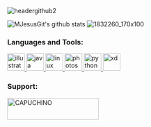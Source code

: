 

![headergithub2](https://user-images.githubusercontent.com/72667996/102693842-c6b27100-421d-11eb-9ee5-6596653474b9.jpg)

![MJesusGit's github stats](https://github-readme-stats.vercel.app/api?username=MJesusGit&theme=midnight-purple&show_icons=true) ![1832260_170x100](https://user-images.githubusercontent.com/72667996/102696718-81e40580-4230-11eb-8226-ba8e3bc96758.gif)





<h3 align="left">Languages and Tools:</h3>
<p align="left"> <a href="https://www.adobe.com/in/products/illustrator.html" target="_blank"> <img src="https://www.vectorlogo.zone/logos/adobe_illustrator/adobe_illustrator-icon.svg" alt="illustrator" width="40" height="40"/> </a> <a href="https://www.java.com" target="_blank"> <img src="https://devicons.github.io/devicon/devicon.git/icons/java/java-original-wordmark.svg" alt="java" width="40" height="40"/> </a> <a href="https://www.linux.org/" target="_blank"> <img src="https://devicons.github.io/devicon/devicon.git/icons/linux/linux-original.svg" alt="linux" width="40" height="40"/> </a> <a href="https://www.photoshop.com/en" target="_blank"> <img src="https://devicons.github.io/devicon/devicon.git/icons/photoshop/photoshop-plain.svg" alt="photoshop" width="40" height="40"/> </a> <a href="https://www.python.org" target="_blank"> <img src="https://devicons.github.io/devicon/devicon.git/icons/python/python-original.svg" alt="python" width="40" height="40"/> </a> <a href="https://www.adobe.com/products/xd.html" target="_blank"> <img src="https://cdn.worldvectorlogo.com/logos/adobe-xd.svg" alt="xd" width="40" height="40"/> </a> </p>





<h3 align="left">Support:</h3>
<p><a href="https://www.buymeacoffee.com/CAPUCHINO"> <img align="left" src="https://cdn.buymeacoffee.com/buttons/v2/default-yellow.png" height="50" width="210" alt="CAPUCHINO" /></a></p><br><br>
